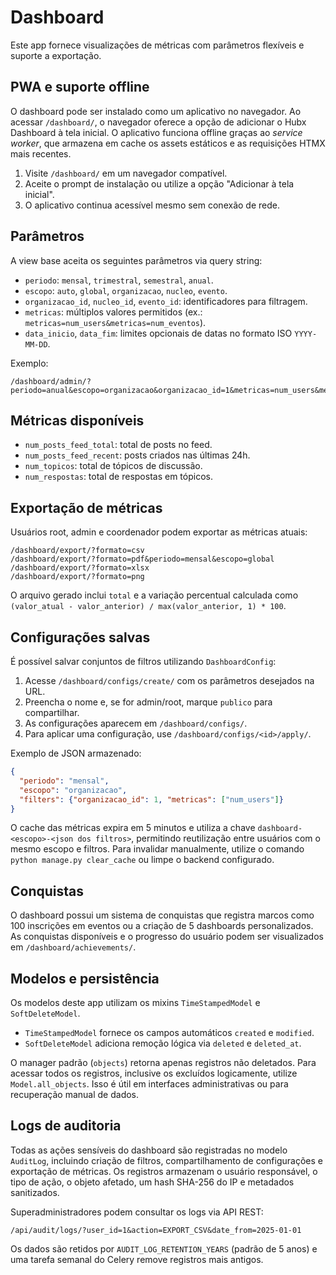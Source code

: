 # Dashboard

Este app fornece visualizações de métricas com parâmetros flexíveis e suporte a exportação.

## PWA e suporte offline

O dashboard pode ser instalado como um aplicativo no navegador. Ao acessar `/dashboard/`,
o navegador oferece a opção de adicionar o Hubx Dashboard à tela inicial. O aplicativo
funciona offline graças ao *service worker*, que armazena em cache os assets estáticos e
as requisições HTMX mais recentes.

1. Visite `/dashboard/` em um navegador compatível.
2. Aceite o prompt de instalação ou utilize a opção "Adicionar à tela inicial".
3. O aplicativo continua acessível mesmo sem conexão de rede.

## Parâmetros

A view base aceita os seguintes parâmetros via query string:

- `periodo`: `mensal`, `trimestral`, `semestral`, `anual`.
- `escopo`: `auto`, `global`, `organizacao`, `nucleo`, `evento`.
- `organizacao_id`, `nucleo_id`, `evento_id`: identificadores para filtragem.
- `metricas`: múltiplos valores permitidos (ex.: `metricas=num_users&metricas=num_eventos`).
- `data_inicio`, `data_fim`: limites opcionais de datas no formato ISO `YYYY-MM-DD`.

Exemplo:

```
/dashboard/admin/?periodo=anual&escopo=organizacao&organizacao_id=1&metricas=num_users&metricas=num_eventos
```

## Métricas disponíveis

- `num_posts_feed_total`: total de posts no feed.
- `num_posts_feed_recent`: posts criados nas últimas 24h.
- `num_topicos`: total de tópicos de discussão.
- `num_respostas`: total de respostas em tópicos.

## Exportação de métricas

Usuários root, admin e coordenador podem exportar as métricas atuais:

```
/dashboard/export/?formato=csv
/dashboard/export/?formato=pdf&periodo=mensal&escopo=global
/dashboard/export/?formato=xlsx
/dashboard/export/?formato=png
```

O arquivo gerado inclui `total` e a variação percentual calculada como `(valor_atual - valor_anterior) / max(valor_anterior, 1) * 100`.

## Configurações salvas

É possível salvar conjuntos de filtros utilizando `DashboardConfig`:

1. Acesse `/dashboard/configs/create/` com os parâmetros desejados na URL.
2. Preencha o nome e, se for admin/root, marque `publico` para compartilhar.
3. As configurações aparecem em `/dashboard/configs/`.
4. Para aplicar uma configuração, use `/dashboard/configs/<id>/apply/`.

Exemplo de JSON armazenado:

```json
{
  "periodo": "mensal",
  "escopo": "organizacao",
  "filters": {"organizacao_id": 1, "metricas": ["num_users"]}
}
```

O cache das métricas expira em 5 minutos e utiliza a chave `dashboard-<escopo>-<json dos filtros>`, permitindo reutilização entre usuários com o mesmo escopo e filtros. Para invalidar manualmente, utilize o comando `python manage.py clear_cache` ou limpe o backend configurado.

## Conquistas

O dashboard possui um sistema de conquistas que registra marcos como 100 inscrições em eventos ou a criação de 5 dashboards personalizados. As conquistas disponíveis e o progresso do usuário podem ser visualizados em `/dashboard/achievements/`.

## Modelos e persistência

Os modelos deste app utilizam os mixins `TimeStampedModel` e `SoftDeleteModel`.

- `TimeStampedModel` fornece os campos automáticos `created` e `modified`.
- `SoftDeleteModel` adiciona remoção lógica via `deleted` e `deleted_at`.

O manager padrão (`objects`) retorna apenas registros não deletados. Para acessar
todos os registros, inclusive os excluídos logicamente, utilize
`Model.all_objects`. Isso é útil em interfaces administrativas ou para
recuperação manual de dados.

## Logs de auditoria

Todas as ações sensíveis do dashboard são registradas no modelo `AuditLog`,
incluindo criação de filtros, compartilhamento de configurações e exportação de
métricas. Os registros armazenam o usuário responsável, o tipo de ação, o objeto
afetado, um hash SHA-256 do IP e metadados sanitizados.

Superadministradores podem consultar os logs via API REST:

```
/api/audit/logs/?user_id=1&action=EXPORT_CSV&date_from=2025-01-01
```

Os dados são retidos por `AUDIT_LOG_RETENTION_YEARS` (padrão de 5 anos) e uma
tarefa semanal do Celery remove registros mais antigos.
